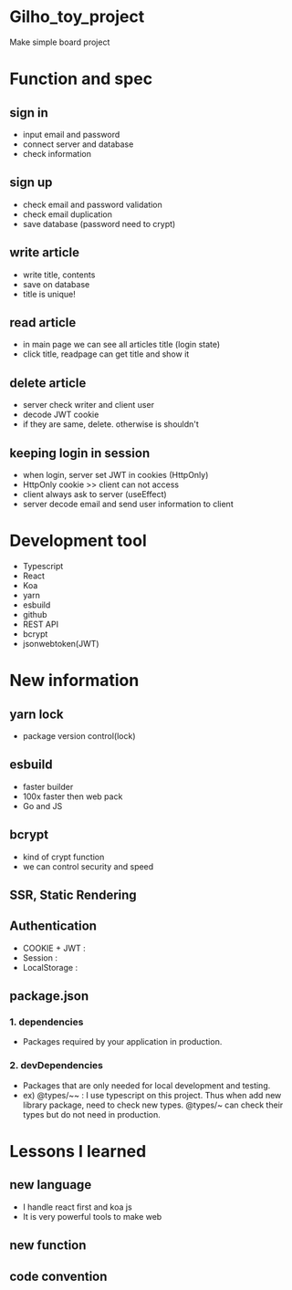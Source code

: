 # Gilho_toy_project

Make simple board project

# Function and spec

## sign in

- input email and password
- connect server and database
- check information

## sign up

- check email and password validation
- check email duplication
- save database (password need to crypt)

## write article

- write title, contents
- save on database
- title is unique!

## read article

- in main page we can see all articles title (login state)
- click title, readpage can get title and show it

## delete article

- server check writer and client user
- decode JWT cookie
- if they are same, delete. otherwise is shouldn't

## keeping login in session

- when login, server set JWT in cookies (HttpOnly)
- HttpOnly cookie >> client can not access
- client always ask to server (useEffect)
- server decode email and send user information to client

# Development tool

- Typescript
- React
- Koa
- yarn
- esbuild
- github
- REST API
- bcrypt
- jsonwebtoken(JWT)

# New information

## yarn lock

- package version control(lock)

## esbuild

- faster builder
- 100x faster then web pack
- Go and JS

## bcrypt

- kind of crypt function
- we can control security and speed

## SSR, Static Rendering

## Authentication

- COOKIE + JWT :
- Session :
- LocalStorage :

## package.json

### 1. dependencies

- Packages required by your application in production.

### 2. devDependencies

- Packages that are only needed for local development and testing.
- ex) @types/~~ : I use typescript on this project. Thus when add new library package,
  need to check new types. @types/~ can check their types but do not need in production.

# Lessons I learned

## new language

- I handle react first and koa js
- It is very powerful tools to make web

## new function

## code convention
